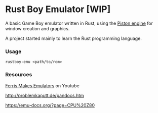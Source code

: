 # Rust Boy Emulator [WIP]

A basic Game Boy emulator written in Rust, using the [Piston engine](https://github.com/PistonDevelopers/piston) for window creation and graphics.

A project started mainly to learn the Rust programming language.

### Usage

```
rustboy-emu <path/to/rom>
```

### Resources

[Ferris Makes Emulators](https://www.youtube.com/playlist?list=PL-sXmdrqqYYcznDg4xwAJWQgNL2gRray2) on Youtube

http://problemkaputt.de/pandocs.htm

https://emu-docs.org/?page=CPU%20Z80

